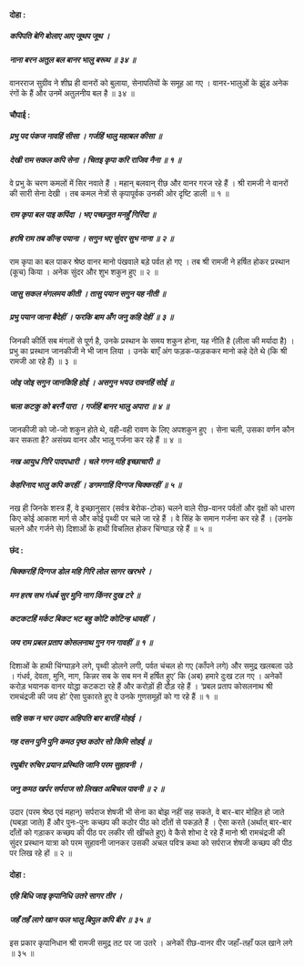 #### दोहा :

##### कपिपति बेगि बोलाए आए जूथप जूथ ।
##### नाना बरन अतुल बल बानर भालु बरूथ ॥ ३४ ॥

वानरराज सुग्रीव ने शीघ्र ही वानरों को बुलाया, सेनापतियों के समूह आ गए । वानर-भालुओं के झुंड अनेक रंगों के हैं और उनमें अतुलनीय बल है ॥ ३४ ॥

#### चौपाई :

##### प्रभु पद पंकज नावहिं सीसा । गर्जहिं भालु महाबल कीसा ॥
##### देखी राम सकल कपि सेना । चितइ कृपा करि राजिव नैना ॥ १ ॥

वे प्रभु के चरण कमलों में सिर नवाते हैं । महान् बलवान् रीछ और वानर गरज रहे हैं । श्री रामजी ने वानरों की सारी सेना देखी । तब कमल नेत्रों से कृपापूर्वक उनकी ओर दृष्टि डाली ॥ १ ॥

##### राम कृपा बल पाइ कपिंदा । भए पच्छजुत मनहुँ गिरिंदा ॥
##### हरषि राम तब कीन्ह पयाना । सगुन भए सुंदर सुभ नाना ॥ २ ॥

राम कृपा का बल पाकर श्रेष्ठ वानर मानो पंखवाले बड़े पर्वत हो गए । तब श्री रामजी ने हर्षित होकर प्रस्थान (कूच) किया । अनेक सुंदर और शुभ शकुन हुए ॥ २ ॥

##### जासु सकल मंगलमय कीती । तासु पयान सगुन यह नीती ॥
##### प्रभु पयान जाना बैदेहीं । फरकि बाम अँग जनु कहि देहीं ॥ ३ ॥

जिनकी कीर्ति सब मंगलों से पूर्ण है, उनके प्रस्थान के समय शकुन होना, यह नीति है (लीला की मर्यादा है) । प्रभु का प्रस्थान जानकीजी ने भी जान लिया । उनके बाएँ अंग फड़क-फड़ककर मानो कहे देते थे (कि श्री रामजी आ रहे हैं) ॥ ३ ॥

##### जोइ जोइ सगुन जानकिहि होई । असगुन भयउ रावनहिं सोई ॥
##### चला कटकु को बरनैं पारा । गर्जहिं बानर भालु अपारा ॥ ४ ॥

जानकीजी को जो-जो शकुन होते थे, वही-वही रावण के लिए अपशकुन हुए । सेना चली, उसका वर्णन कौन कर सकता है? असंख्य वानर और भालू गर्जना कर रहे हैं ॥ ४ ॥

##### नख आयुध गिरि पादपधारी । चले गगन महि इच्छाचारी ॥
##### केहरिनाद भालु कपि करहीं । डगमगाहिं दिग्गज चिक्करहीं ॥ ५ ॥

नख ही जिनके शस्त्र हैं, वे इच्छानुसार (सर्वत्र बेरोक-टोक) चलने वाले रीछ-वानर पर्वतों और वृक्षों को धारण किए कोई आकाश मार्ग से और कोई पृथ्वी पर चले जा रहे हैं । वे सिंह के समान गर्जना कर रहे हैं । (उनके चलने और गर्जने से) दिशाओं के हाथी विचलित होकर चिंग्घाड़ रहे हैं ॥ ५ ॥

#### छंद :

##### चिक्करहिं दिग्गज डोल महि गिरि लोल सागर खरभरे ।
##### मन हरष सभ गंधर्ब सुर मुनि नाग किंनर दुख टरे ॥
##### कटकटहिं मर्कट बिकट भट बहु कोटि कोटिन्ह धावहीं ।
##### जय राम प्रबल प्रताप कोसलनाथ गुन गन गावहीं ॥ १ ॥

दिशाओं के हाथी चिंग्घाड़ने लगे, पृथ्वी डोलने लगी, पर्वत चंचल हो गए (काँपने लगे) और समुद्र खलबला उठे । गंधर्व, देवता, मुनि, नाग, किन्नर सब के सब मन में हर्षित हुए’ कि (अब) हमारे दुःख टल गए । अनेकों करोड़ भयानक वानर योद्धा कटकटा रहे हैं और करोड़ों ही दौड़ रहे हैं । ‘प्रबल प्रताप कोसलनाथ श्री रामचंद्रजी की जय हो’ ऐसा पुकारते हुए वे उनके गुणसमूहों को गा रहे हैं ॥ १ ॥

##### सहि सक न भार उदार अहिपति बार बारहिं मोहई ।
##### गह दसन पुनि पुनि कमठ पृष्ठ कठोर सो किमि सोहई ॥
##### रघुबीर रुचिर प्रयान प्रस्थिति जानि परम सुहावनी ।
##### जनु कमठ खर्पर सर्पराज सो लिखत अबिचल पावनी ॥ २ ॥

उदार (परम श्रेष्ठ एवं महान्) सर्पराज शेषजी भी सेना का बोझ नहीं सह सकते, वे बार-बार मोहित हो जाते (घबड़ा जाते) हैं और पुनः-पुनः कच्छप की कठोर पीठ को दाँतों से पकड़ते हैं । ऐसा करते (अर्थात् बार-बार दाँतों को गड़ाकर कच्छप की पीठ पर लकीर सी खींचते हुए) वे कैसे शोभा दे रहे हैं मानो श्री रामचंद्रजी की सुंदर प्रस्थान यात्रा को परम सुहावनी जानकर उसकी अचल पवित्र कथा को सर्पराज शेषजी कच्छप की पीठ पर लिख रहे हों ॥ २ ॥

#### दोहा :

##### एहि बिधि जाइ कृपानिधि उतरे सागर तीर ।
##### जहँ तहँ लागे खान फल भालु बिपुल कपि बीर ॥ ३५ ॥

इस प्रकार कृपानिधान श्री रामजी समुद्र तट पर जा उतरे । अनेकों रीछ-वानर वीर जहाँ-तहाँ फल खाने लगे ॥ ३५ ॥
